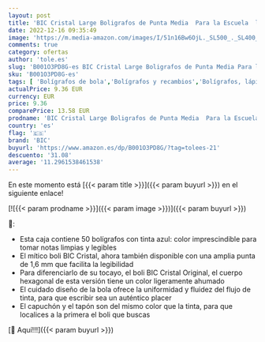 ```yaml
---
layout: post
title: 'BIC Cristal Large Boligrafos de Punta Media  Para la Escuela  la Oficina o el Hogar  Azul  Paquete de 50  1 6 mm '
date: 2022-12-16 09:35:49
image: 'https://m.media-amazon.com/images/I/51n16Bw6OjL._SL500_._SL400_.jpg'
comments: true
category: ofertas
author: 'tole.es'
slug: 'B001O3PD8G-es BIC Cristal Large Boligrafos de Punta Media Para la...'
sku: 'B001O3PD8G-es'
tags: [ 'Bolígrafos de bola','Bolígrafos y recambios','Bolígrafos, lápices y útiles de escritura','Oficina y papelería','bic','boligrafos','cristal','🇪🇸', ]
actualPrice: 9.36 EUR
currency: EUR
price: 9.36
comparePrice: 13.58 EUR
prodname: 'BIC Cristal Large Boligrafos de Punta Media  Para la Escuela  la Oficina o el Hogar  Azul  Paquete de 50  1 6 mm '
country: 'es'
flag: '🇪🇸'
brand: 'BIC'
buyurl: 'https://www.amazon.es/dp/B001O3PD8G/?tag=tolees-21'
descuento: '31.08'
average: '11.2961538461538'
---
```


En este momento está [{{< param title >}}]({{< param buyurl >}}) en el siguiente enlace!

[![{{< param prodname >}}]({{< param image >}})]({{< param buyurl >}})

🔎:

- Esta caja contiene 50 bolígrafos con tinta azul: color imprescindible para tomar notas limpias y legibles
- El mítico boli BIC Cristal, ahora también disponible con una amplia punta de 1,6 mm que facilita la legibilidad
- Para diferenciarlo de su tocayo, el boli BIC Cristal Original, el cuerpo hexagonal de esta versión tiene un color ligeramente ahumado
- El cuidado diseño de la bola ofrece la uniformidad y fluidez del flujo de tinta, para que escribir sea un auténtico placer
- El capuchón y el tapón son del mismo color que la tinta, para que localices a la primera el boli que buscas

[🛒 Aquí!!!]({{< param buyurl >}})
